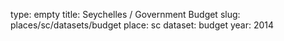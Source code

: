 type: empty
title: Seychelles / Government Budget
slug: places/sc/datasets/budget
place: sc
dataset: budget
year: 2014
